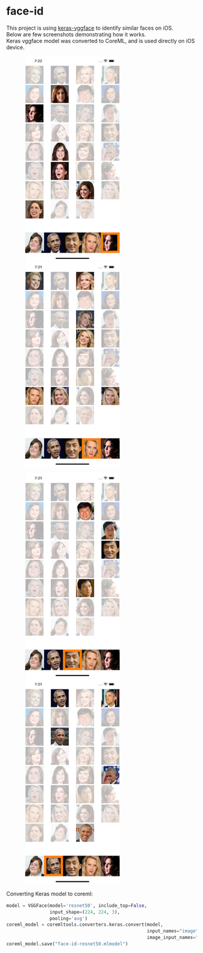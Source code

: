 # face-id

This project is using [keras-vggface](https://github.com/rcmalli/keras-vggface) to identify similar faces on iOS.
<br/>
Below are few screenshots demonstrating how it works.
<br/>
Keras vggface model was converted to CoreML, and is used directly on iOS device.
<p float="center">
  <img src="https://raw.githubusercontent.com/pavel-zh/face-id/master/sample-screens/screen1.png" width="250" hspace="50"/>
  <img src="https://raw.githubusercontent.com/pavel-zh/face-id/master/sample-screens/screen2.png" width="250"  hspace="50"/> 
</p>
<p float="center">
  <img src="https://raw.githubusercontent.com/pavel-zh/face-id/master/sample-screens/screen3.png" width="250"  hspace="50"/>
  <img src="https://raw.githubusercontent.com/pavel-zh/face-id/master/sample-screens/screen4.png" width="250"  hspace="50"/> 
</p>


Converting Keras model to coreml:

```python
model = VGGFace(model='resnet50', include_top=False,
                input_shape=(224, 224, 3),
                pooling='avg')
coreml_model = coremltools.converters.keras.convert(model,
                                                    input_names="image",
                                                    image_input_names="image")
coreml_model.save("face-id-resnet50.mlmodel")
```
